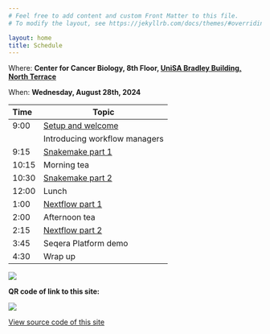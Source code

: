 ```yaml
---
# Feel free to add content and custom Front Matter to this file.
# To modify the layout, see https://jekyllrb.com/docs/themes/#overriding-theme-defaults

layout: home
title: Schedule
---
```


Where: **Center for Cancer Biology, 8th Floor, [UniSA Bradley Building, North Terrace](https://maps.app.goo.gl/iusPfQeSSCARKinKA)**

When: **Wednesday, August 28th, 2024**

| Time  | Topic                                 |
|:------|---------------------------------------|
| 9:00  | [Setup and welcome](setup/)           |
|       | Introducing workflow managers         |
| 9:15  | [Snakemake part 1](snakemake/#part-1) |
| 10:15 | Morning tea                           |
| 10:30 | [Snakemake part 2](snakemake/#part-2) |
| 12:00 | Lunch                                 |
| 1:00  | [Nextflow part 1](nextflow/#part-1)   |
| 2:00  | Afternoon tea                         |
| 2:15  | [Nextflow part 2](nextflow/#part-2)   |
| 3:45  | Seqera Platform demo                  |
| 4:30  | Wrap up                               |


![](img/orgs.png)

**QR code of link to this site:**

![](img/QR.png)


[View source code of this site](https://github.com/sagc-bioinformatics/nextflow-vs-snakemake-2024)

